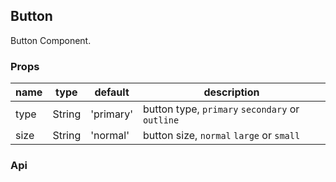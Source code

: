 ## Button

Button Component.

### Props
|name|type|default|description|
|---|---|---|---|
|type|String|'primary'|button type, `primary` `secondary` or `outline`|
|size|String|'normal'|button size, `normal` `large` or `small` |

### Api
